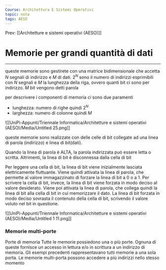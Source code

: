 ```yaml
---
Course: Architettura E Sistemi Operativi
topic: nota
tags: AESO
---
```


Prev: [[Architetture e sistemi operativi (AESO)]]

# Memorie per grandi quantità di dati
---

queste memorie sono gestirete con una matrice bidimensionale che accetta  $N$ segnali di indirizzo e $M$  di dati. $2^N$ sono il numero di indirizzi esprimibili con $N$  segnali e $M$ la lunghezza della riga, ovvero quanti bit ci sono per indirizzo. $M$ bit vengono detti parola

per descrivere i componenti di memoria ci sono due paramenti

- lunghezza: numero di righe quindi $2^N$
- larghezza: numero di colonne quindi $M$

![[UniPi-Appunti/Triennale Informatica/Architetture e sistemi operativi (AESO)/Media/Untitled 25.png]]

queste memorie sono realizzate con delle celle di bit collegate ad una linea di parola (indirizzo) e linea di bit(dati).

Quando la linea di parola è ALTA, la parola indirizzata può essere letta o scritta. Altrimenti, la linea di bit è disconnessa dalla cella di bit

Per leggere una cella di bit, la linea di bit viene inizialmente lasciata elettricamente fluttuante. Viene quindi attivata la linea di parola, che permette al valore immagazzinato di forzare la linea di bit a 0 o a 1. Per scrivere la cella di bit, invece, la linea di bit viene forzata in modo deciso al valore desiderato. Viene poi attivata la linea di parola, che collega quindi la linea di bit alla cella di bit in cui memorizzare il dato. La linea di bit forzata in modo deciso sovrasta il contenuto della cella di bit, scrivendo il valore voluto nel bit in questione.

![[UniPi-Appunti/Triennale Informatica/Architetture e sistemi operativi (AESO)/Media/Untitled 1 11.png]]

### Memorie multi-porte

Porte di memoria
Tutte le memorie possiedono una o più porte. Ognuna di queste fornisce un accesso in lettura e/o in scrittura a un indirizzo di memoria. Gli esempi precedenti rappresentavano tutti memorie a una sola porta.
Le memorie multi-porta possono accedere a più indirizzi nello stesso momento
